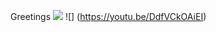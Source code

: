 Greetings
![](https://unncfab.oss-cn-hangzhou.aliyuncs.com/img/liang/47bbceee532da7e7b36d9ab88ab6fe5.jpg)
![] (https://youtu.be/DdfVCkOAiEI)